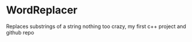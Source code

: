 # WordReplacer
Replaces substrings of a string
nothing too crazy, my first c++ project and github repo
